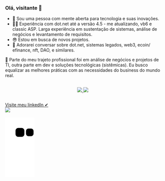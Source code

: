 ### Olá, visitante 👋
  
- 🌱 Sou uma pessoa com mente aberta para tecnologia e suas inovações.
- 🐱‍👤 Experiência com dot.net até a versão 4.5 - me atualizando, vb6 e classic ASP. Larga experiência em sustentação de sistemas, análise de negócios e levantamento de requisitos.
- 😎 Estou em busca de novos projetos.
- 💬 Adorarei conversar sobre dot.net, sistemas legados, web3, ecoin/ efinance, nft, DAO, e similares.

👀 Parte do meu trajeto profissional foi em análise de negócios e projetos de TI, outra parte em dev e soluções tecnológicas (sistêmicas). Eu busco equalizar as melhores práticas com as necessidades do business do mundo real.

 ##
 
<div align="center">
  <a href="https://github.com/clacerda">
  <img height="180em" src="https://github-readme-stats.vercel.app/api?username=clacerda&show_icons=true&theme=dracula&include_all_commits=true&count_private=true"/>
  <img height="180em" src="https://github-readme-stats.vercel.app/api/top-langs/?username=clacerda&layout=compact&langs_count=7&theme=dracula"/>
</div> 
  
  ##
  <div><a href="https://www.linkedin.com/in/claudiovieirajr">Visite meu linkedIn ✔ </a></div>
  <div>
    <a href="https://www.linkedin.com/in/claudiovieirajr" target="_blank"><img src="https://img.shields.io/badge/-LinkedIn-%230077B5?style=for-the-badge&logo=linkedin&logoColor=white" target="_blank"></a>
    
    
    
  ![Snake animation](https://github.com/rafaballerini/rafaballerini/blob/output/github-contribution-grid-snake.svg)
    
  </div>
